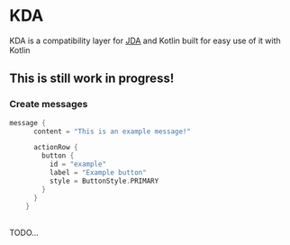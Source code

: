 # KDA
KDA is a compatibility layer for [JDA](https://github.com/DV8FromTheWorld/JDA) and Kotlin built for easy use of it with Kotlin

## This is still work in progress!

### Create messages
```kotlin
message { 
      content = "This is an example message!"

      actionRow { 
        button {
          id = "example"
          label = "Example button"
          style = ButtonStyle.PRIMARY
        }
      }      
    }
```

<br>
TODO...
